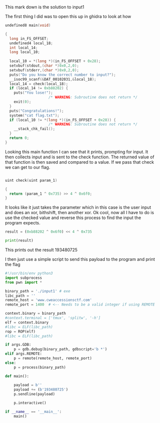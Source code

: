 This mark down is the solution to input1

The first thing I did was to open this up in ghidra to look at how 

```C
undefined8 main(void)

{
  long in_FS_OFFSET;
  undefined4 local_18;
  int local_14;
  long local_10;
  
  local_10 = *(long *)(in_FS_OFFSET + 0x28);
  setvbuf(stdout,(char *)0x0,2,0);
  setvbuf(stderr,(char *)0x0,2,0);
  puts("Do you know the correct number to input?");
  __isoc99_scanf(&DAT_00102031,&local_18);
  local_14 = check(local_18);
  if (local_14 != 0xb88202) {
    puts("You lose!");
                    /* WARNING: Subroutine does not return */
    exit(0);
  }
  puts("Congratulations!");
  system("cat flag.txt");
  if (local_10 != *(long *)(in_FS_OFFSET + 0x28)) {
                    /* WARNING: Subroutine does not return */
    __stack_chk_fail();
  }
  return 0;
}
```

Looking this main function I can see that it prints, prompting for input. It then collects input and is sent to the check function. The returned value of that function is then saved and compared to a value. If we pass that check we can get to our flag.

```C

uint check(uint param_1)

{
  return (param_1 ^ 0x735) >> 4 ^ 0x6f0;
}
```

It looks like it just takes the parameter which in this case is the user input and does an xor, bithshift, then another xor. Ok cool, now all I have to do is use the checked value and reverse this process to find the input the program expects.

```python
result = (0xb88202 ^ 0x6f0) << 4 ^ 0x735

print(result)
```

This prints out the result 193480725

I then just use a simple script to send this payload to the program and print the flag
```python
#!/usr/bin/env python3 
import subprocess
from pwn import *

binary_path = './input1' # exe
libc_path = ''
remote_host = 'www.cweaccessionsctf.com'
remote_port = 1400  # <-- Needs to be a valid integer if using REMOTE

context.binary = binary_path
#context.terminal = ['tmux', 'splitw', '-h']
elf = context.binary
#libc = ELF(libc_path)
rop = ROP(elf)
#libc = ELF(libc_path)

if args.GDB:
    p = gdb.debug(binary_path, gdbscript='b *')
elif args.REMOTE:
    p = remote(remote_host, remote_port)
else:
    p = process(binary_path)

def main():
    
    payload = b''
    payload += (b'193480725')
    p.sendline(payload)

    p.interactive()

if __name__ == '__main__':
    main()
```
<!--stackedit_data:
eyJoaXN0b3J5IjpbOTUyMjc5ODUyLC0xMDM4MDc1Mjk4XX0=
-->
